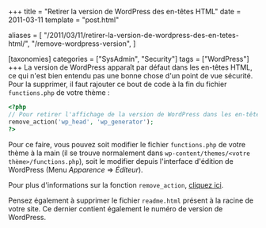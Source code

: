 +++
title = "Retirer la version de WordPress des en-têtes HTML"
date = 2011-03-11
template = "post.html"

aliases = [
  "/2011/03/11/retirer-la-version-de-wordpress-des-en-tetes-html/",
  "/remove-wordpress-version",
]

[taxonomies]
categories = ["SysAdmin", "Security"]
tags = ["WordPress"]
+++
La version de WordPress apparaît par défaut dans les en-têtes HTML, ce qui n'est
bien entendu pas une bonne chose d'un point de vue sécurité. Pour la supprimer,
il faut rajouter ce bout de code à la fin du fichier `functions.php` de votre
thème :

```php
<?php
// Pour retirer l'affichage de la version de WordPress dans les en-têtes HTML.
remove_action('wp_head', 'wp_generator');
?>
```

Pour ce faire, vous pouvez soit modifier le fichier `functions.php` de votre
thème à la main (il se trouve normalement dans `wp-content/themes/<votre
thème>/functions.php`), soit le modifier depuis l'interface d'édition de
WordPress (Menu *Apparence* => *Éditeur*).

Pour plus d'informations sur la fonction `remove_action`, [cliquez
ici][remove_action].

Pensez également à supprimer le fichier `readme.html` présent à la racine de
votre site. Ce dernier contient également le numéro de version de WordPress.

 [remove_action]: https://codex.wordpress.org/Function_Reference/remove_action "codex.wordpress.org : Remove Action"
